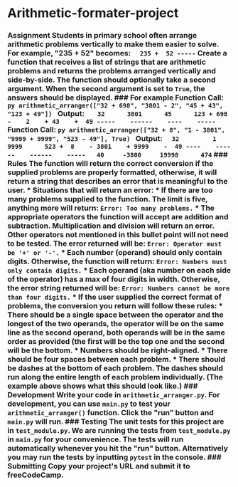 # Arithmetic-formater-project
### Assignment  Students in primary school often arrange arithmetic problems vertically to make them easier to solve. For example, "235 + 52" becomes: ```   235 +  52 ----- ```  Create a function that receives a list of strings that are arithmetic problems and returns the problems arranged vertically and side-by-side. The function should optionally take a second argument. When the second argument is set to `True`, the answers should be displayed.  ### For example  Function Call: ```py arithmetic_arranger(["32 + 698", "3801 - 2", "45 + 43", "123 + 49"]) ```  Output: ```    32      3801      45      123 + 698    -    2    + 43    +  49 -----    ------    ----    ----- ```  Function Call: ```py arithmetic_arranger(["32 + 8", "1 - 3801", "9999 + 9999", "523 - 49"], True) ```  Output: ```   32         1      9999      523 +  8    - 3801    + 9999    -  49 ----    ------    ------    -----   40     -3800     19998      474 ```  ### Rules  The function will return the correct conversion if the supplied problems are properly formatted, otherwise, it will **return** a **string** that describes an error that is meaningful to the user.   * Situations that will return an error:   * If there are **too many problems** supplied to the function. The limit is **five**, anything more will return:     `Error: Too many problems.`   * The appropriate operators the function will accept are **addition** and **subtraction**. Multiplication and division will return an error. Other operators not mentioned in this bullet point will not need to be tested. The error returned will be:     `Error: Operator must be '+' or '-'.`   * Each number (operand) should only contain digits. Otherwise, the function will return:     `Error: Numbers must only contain digits.`   * Each operand (aka number on each side of the operator) has a max of four digits in width. Otherwise, the error string returned will be:     `Error: Numbers cannot be more than four digits.` *  If the user supplied the correct format of problems, the conversion you return will follow these rules:     * There should be a single space between the operator and the longest of the two operands, the operator will be on the same line as the second operand, both operands will be in the same order as provided (the first will be the top one and the second will be the bottom.     * Numbers should be right-aligned.     * There should be four spaces between each problem.     * There should be dashes at the bottom of each problem. The dashes should run along the entire length of each problem individually. (The example above shows what this should look like.)  ### Development  Write your code in `arithmetic_arranger.py`. For development, you can use `main.py` to test your `arithmetic_arranger()` function. Click the "run" button and `main.py` will run.  ### Testing  The unit tests for this project are in `test_module.py`. We are running the tests from `test_module.py` in `main.py` for your convenience. The tests will run automatically whenever you hit the "run" button. Alternatively you may run the tests by inputting `pytest` in the console.  ### Submitting  Copy your project's URL and submit it to freeCodeCamp.
